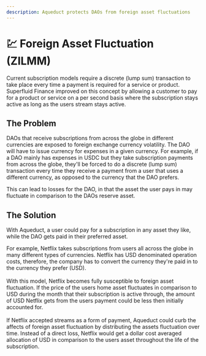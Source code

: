 ```yaml
---
description: Aqueduct protects DAOs from foreign asset fluctuations
---
```


# 💹 Foreign Asset Fluctuation (ZILMM)

Current subscription models require a discrete (lump sum) transaction to take place every time a payment is required for a service or product. Superfluid Finance improved on this concept by allowing a customer to pay for a product or service on a per second basis where the subscription stays active as long as the users stream stays active.

## The Problem

DAOs that receive subscriptions from across the globe in different currencies are exposed to foreign exchange currency volatility. The DAO will have to issue currency for expenses in a given currency. For example, if a DAO mainly has expenses in USDC but they take subscription payments from across the globe, they'll be forced to do a discrete (lump sum) transaction every time they receive a payment from a user that uses a different currency, as opposed to the currency that the DAO prefers.

This can lead to losses for the DAO, in that the asset the user pays in may fluctuate in comparison to the DAOs reserve asset.&#x20;

## The Solution

With Aqueduct, a user could pay for a subscription in any asset they like, while the DAO gets paid in their preferred asset.&#x20;

For example, Netflix takes subscriptions from users all across the globe in many different types of currencies. Netflix has USD denominated operation costs, therefore, the company has to convert the currency they're paid in to the currency they prefer (USD).\
\
With this model, Netflix becomes fully susceptible to foreign asset fluctuation. If the price of the users home asset fluctuates in comparison to USD during the month that their subscription is active through, the amount of USD Netflix gets from the users payment could be less then initially accounted for.\
\
If Netflix accepted streams as a form of payment, Aqueduct could curb the affects of foreign asset fluctuation by distributing the assets fluctuation over time. Instead of a direct loss, Netflix would get a dollar cost averaged allocation of USD in comparison to the users asset throughout the life of the subscription.
